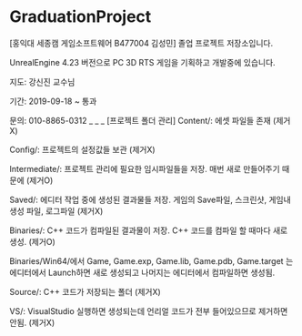 ﻿# GraduationProject
[홍익대 세종캠 게임소프트웨어 B477004 김성민] 졸업 프로젝트 저장소입니다.

UnrealEngine 4.23 버전으로 PC 3D RTS 게임을 기획하고 개발중에 있습니다.

지도: 강신진 교수님

기간: 2019-09-18 ~ 통과

문의: 010-8865-0312
_
_
_
[프로젝트 폴더 관리]
Content/: 에셋 파일들 존재 (제거X)

Config/: 프로젝트의 설정값들 보관 (제거X)

Intermediate/: 프로젝트 관리에 필요한 임시파일들을 저장. 매번 새로 만들어주기 때문에 (제거O)

Saved/: 에디터 작업 중에 생성된 결과물들 저장. 게임의 Save파일, 스크린샷, 게임내 생성 파일, 로그파일 (제거X)

Binaries/: C++ 코드가 컴파일된 결과물이 저장. C++ 코드를 컴파일 할 때마다 새로 생성. (제거O)

Binaries/Win64/에서 Game, Game.exp, Game.lib, Game.pdb, Game.target 는 에디터에서 Launch하면 새로 생성되고 나머지는 에디터에서 컴파일하면 생성됨.

Source/: C++ 코드가 저장되는 폴더 (제거X)

VS/: VisualStudio 실행하면 생성되는데 언리얼 코드가 전부 들어있으므로 제거하면 안됨. (제거X)
